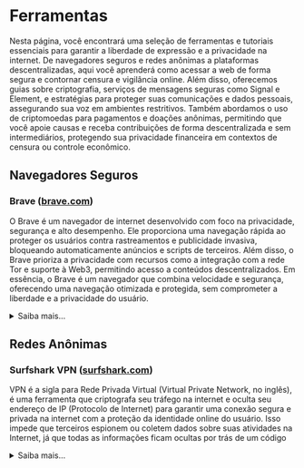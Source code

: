 # Ferramentas
Nesta página, você encontrará uma seleção de ferramentas e tutoriais essenciais para garantir a liberdade de expressão e a privacidade na internet. De navegadores seguros e redes anônimas a plataformas descentralizadas, aqui você aprenderá como acessar a web de forma segura e contornar censura e vigilância online. Além disso, oferecemos guias sobre criptografia, serviços de mensagens seguras como Signal e Element, e estratégias para proteger suas comunicações e dados pessoais, assegurando sua voz em ambientes restritivos. Também abordamos o uso de criptomoedas para pagamentos e doações anônimas, permitindo que você apoie causas e receba contribuições de forma descentralizada e sem intermediários, protegendo sua privacidade financeira em contextos de censura ou controle econômico.

## Navegadores Seguros

### Brave ([brave.com](https://brave.com/pt-br))
O Brave é um navegador de internet desenvolvido com foco na privacidade, segurança e alto desempenho. Ele proporciona uma navegação rápida ao proteger os usuários contra rastreamentos e publicidade invasiva, bloqueando automaticamente anúncios e scripts de terceiros. Além disso, o Brave prioriza a privacidade com recursos como a integração com a rede Tor e suporte à Web3, permitindo acesso a conteúdos descentralizados. Em essência, o Brave é um navegador que combina velocidade e segurança, oferecendo uma navegação otimizada e protegida, sem comprometer a liberdade e a privacidade do usuário.

<details>
  <summary>Saiba mais...</summary>

#### Navegação Anônima com Tor
<table border=none>
  <tr>
    <td>
      <img src="../img/brave_tor.gif" width="600px">
    </td>
    <td>
      O Tor é uma ferramenta que ajuda a proteger sua privacidade online. Quando você navega na internet, seu endereço IP (um número que identifica seu computador na rede) pode ser visto por sites ou outras pessoas, o que revela sua localização e atividades. O Tor funciona como uma espécie de “labirinto digital”, onde seus dados passam por vários computadores ao redor do mundo, tornando muito difícil para alguém saber de onde você realmente está acessando. No navegador Brave, você pode ativar o Tor nas configurações para usar essa proteção extra. Isso é especialmente útil para quem quer navegar de forma mais anônima e segura, evitando rastreamentos. 
      <a href="https://support.brave.com/hc/en-us/articles/360018121491-What-is-a-Private-Window-with-Tor-Connectivity" target="_blank">mais informações</a>    
    </td>
  </tr>
</table>

</details>


## Redes Anônimas

### Surfshark VPN ([surfshark.com](https://surfshark.com/pt-br))
VPN é a sigla para Rede Privada Virtual (Virtual Private Network, no inglês), é uma ferramenta que criptografa seu tráfego na internet e oculta seu endereço de IP (Protocolo de Internet) para garantir uma conexão segura e privada na internet com a proteção da identidade online do usuário. Isso impede que terceiros espionem ou coletem dados sobre suas atividades na Internet, já que todas as informações ficam ocultas por trás de um código

<details>
  <summary>Saiba mais...</summary>

#### Por que você precisa de VPN? 
<div align="center">
<table border=none width="600px">
  <tr>
    <td align="center"><img src="../img/Secure-phone.svg"></td>
    <td align="center"><img src="../img/speaker-loud-voice-news-1.svg"></td>
    <td align="center"><img src="../img/grab-deal-coin-money.svg"></td>
  </tr>
  <tr>
    <td style="vertical-align: top;"><b>Mais Segurança na Rede</b><br><br>
    Ao criptografar o tráfego, a VPN protege contra uma variedade de ataques cibernéticos. É especialmente útil se você usa Wi-Fi público, pois redes públicas representam mais ameaças do que sua rede residencial.</td>
    <td style="vertical-align: top;"><b>Contorne a Censura</b><br><br>
    Alguns governos censuram fortemente o uso da internet. A VPN pode ajudar você a superar essas restrições, cuidar da sua identidade online e aproveitar o melhor que a internet tem a oferecer.</td>
    <td style="vertical-align: top;"><b>Economize Dinheiro</b><br><br>
    Alguns sites utilizam sua localização e cookies para ajustar os preços de seus produtos e serviços. Com uma VPN, você pode evitar essas práticas de marketing e economizar dinheiro ao fazer compras online.</td>
  </tr>  
</table>
</div>

</details>